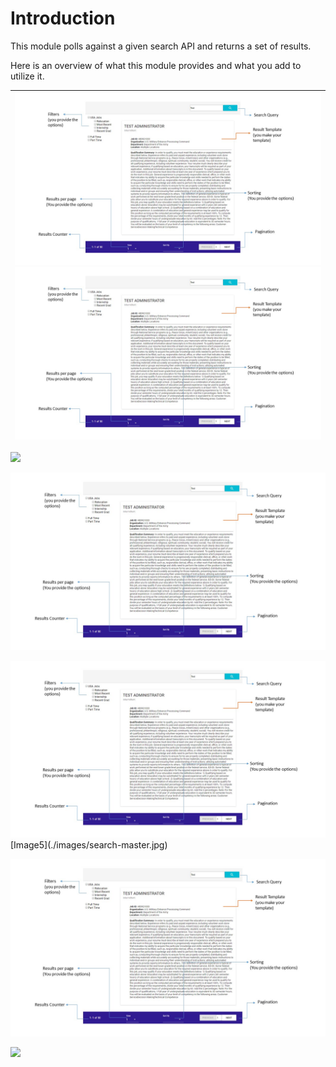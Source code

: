 # Introduction

This module polls against a given search API and returns a set of results.

Here is an overview of what this module provides and what you add to utilize it.

| ![](/assets/search-master.jpg)![](/docs/search-master.jpg) |
| :--- |


![](/public/favicon.ico)

![](/docs/search-master.jpg)

![](/assets/search-master.jpg)\[Image5\]\(./images/search-master.jpg\)

![](/docs/images/search-master.jpg)

![](/_book/gitbook/images/favicon.ico)






